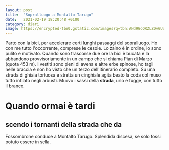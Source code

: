 ```yaml
---
layout: post
title:  "Sopralluogo a Montalto Tarugo"
date:   2021-02-19 18:20:48 +0100
category: diari
image: https://encrypted-tbn0.gstatic.com/images?q=tbn:ANd9GcQRZLZDvGUovod6XXm11JzTAtkDhXnKOslDAEu3yyI&s=0
---
```

Parto con la bici, per accelerare certi lunghi passaggi del sopralluogo. Ho con me tutto l'occorrente, comprese le cesoie. Lo zaino è in ordine, io sono pulito e motivato. Quando sono trascorse due ore la bici è bucata e la abbandono provvisoriamente in un campo che si chiama Pian di Marzo (quota 453 m). I vestiti sono pieni di avena e altre erbe spinose, ho tagli nelle braccia è non ho visto che un terzo dell'itinerario completo. Su una strada di ghiaia tortuosa e stretta un cinghiale agita beato la coda col muso tutto infilato negli arbusti. Muovo i sassi della **strada**, urlo e fugge, con tutto il branco.

# Quando ormai è tardi
## scendo i tornanti della strada che da
 Fossombrone conduce a Montalto Tarugo. Splendida discesa, se solo fossi potuto essere in sella.